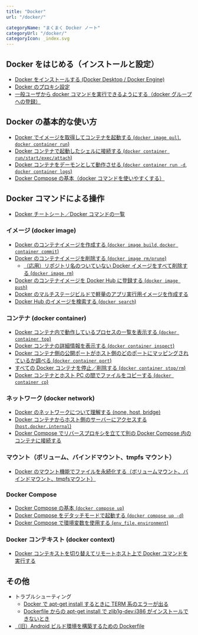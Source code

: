 ```yaml
---
title: "Docker"
url: "/docker/"

categoryName: "まくまく Docker ノート"
categoryUrl: "/docker/"
categoryIcon: _index.svg
---
```


Docker をはじめる（インストールと設定） <!-- start -->
----
* [Docker をインストールする (Docker Desktop / Docker Engine)](/p/96o6n4j/)
* [Docker のプロキシ設定](/p/w69cfim/)
* [一般ユーザから docker コマンドを実行できるようにする（docker グループへの登録）](/p/an7o5m3/)


Docker の基本的な使い方 <!-- basic -->
----

* [Docker でイメージを取得してコンテナを起動する (`docker image pull`, `docker container run`)](/p/y2biqx6/)
* [Docker コンテナで起動したシェルに接続する (`docker container run/start/exec/attach`)](/p/y8cfimp/)
* [Docker コンテナをデーモンとして動作させる (`docker container run -d`, `docker container logs`)](/p/dmpsvz3/)
* [Docker Compose の基本（docker コマンドを使いやすくする）](/p/qm5k2hx/)

Docker コマンドによる操作
----

* [Docker チートシート／Docker コマンドの一覧](/p/p4o6m3i/)

### イメージ (docker image)
* [Docker のコンテナイメージを作成する (`docker image build`, `docker container commit`)](/p/5j4k3iy/)
* [Docker のコンテナイメージを削除する (`docker image rm/prune`)](/p/8fjnqtw/)
  * [（応用）リポジトリ名のついていない Docker イメージをすべて削除する (`docker image rm`)](/p/oziyhxf/)
* [Docker のコンテナイメージを Docker Hub に登録する (`docker image push`)](/p/rwco2dp/)
* [Docker のマルチステージビルドで軽量のアプリ実行用イメージを作成する](/p/z3n4hye/)
* [Docker Hub のイメージを検索する (`docker search`)](/p/4ohyhxe/)

### コンテナ (docker container)
* [Docker コンテナ内で動作しているプロセスの一覧を表示する (`docker container top`)](/p/s3m4jyg/)
* [Docker コンテナの詳細情報を表示する (`docker container inspect`)](/p/47hs3ck/)
* [Docker コンテナ側の公開ポートがホスト側のどのポートにマッピングされているか調べる (`docker container port`)](/p/ow258be/)
* [すべての Docker コンテナを停止／削除する (`docker container stop/rm`)](/p/6ehmpsv/)
* [Docker コンテナとホスト PC の間でファイルをコピーする (`docker container cp`)](/p/cqar8o5/)

### ネットワーク (docker network)
* [Docker のネットワークについて理解する (none, host, bridge)](/p/7fjnqtw/)
* [Docker コンテナからホスト側のサーバーにアクセスする (`host.docker.internal`)](/p/najs2ah/)
* [Docker Compose でリバースプロキシを立てて別の Docker Compose 内のコンテナに接続する](/p/5f2j2hz/)

### マウント（ボリューム、バインドマウント、tmpfs マウント）
* [Docker のマウント機能でファイルを永続化する（ボリュームマウント、バインドマウント、tmpfsマウント）](/p/hxhzgxf/)

### Docker Compose
* [Docker Compose の基本 (`docker compose up`)](/p/qm5k2hx/)
* [Docker Compose をデタッチモードで起動する (`docker compose up -d`)](/p/94m3izf/)
* [Docker Compose で環境変数を使用する (`env_file`, `environment`)](/p/8r3cmu5/)

### Docker コンテキスト (docker context)
* [Docker コンテキストを切り替えてリモートホスト上で Docker コマンドを実行する](/p/qatbs9p/)


その他 <!-- misc -->
----

* トラブルシューティング
  * [Docker で apt-get install するときに TERM 系のエラーが出る](/p/3i2iygw/)
  * [Dockerfile からの apt-get install で zlib1g-dev:i386 がインストールできないとき](/p/6g3j2iz/)
* [（旧）Android ビルド環境を構築するための Dockerfile](/p/ao8p7n4/)

